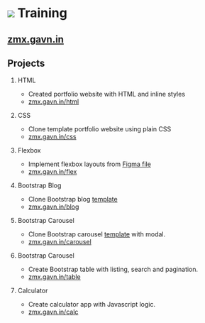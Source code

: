 # ![](https://www.zimetrics.com/images/logo.png) Training

## [zmx.gavn.in](https://zmx.gavn.in)

## Projects

1. HTML

   - Created portfolio website with HTML and inline styles
   - [zmx.gavn.in/html](https://zmx.gavn.in/html)

2. CSS

   - Clone template portfolio website using plain CSS
   - [zmx.gavn.in/css](https://zmx.gavn.in/css)

3. Flexbox

   - Implement flexbox layouts from [Figma file](https://www.figma.com/file/d1bG4msAzxixv9jWP8e4nA)
   - [zmx.gavn.in/flex](https://zmx.gavn.in/flex)

4. Bootstrap Blog

   - Clone Bootstrap blog [template](https://startbootstrap.com/previews/blog-post)
   - [zmx.gavn.in/blog](https://zmx.gavn.in/blog)

5. Bootstrap Carousel

   - Clone Bootstrap carousel [template](https://getbootstrap.com/docs/5.0/examples/carousel/) with modal.
   - [zmx.gavn.in/carousel](https://zmx.gavn.in/carousel)

6. Bootstrap Carousel

   - Create Bootstrap table with listing, search and pagination.
   - [zmx.gavn.in/table](https://zmx.gavn.in/table)

7. Calculator

   - Create calculator app with Javascript logic.
   - [zmx.gavn.in/calc](https://zmx.gavn.in/calc)
